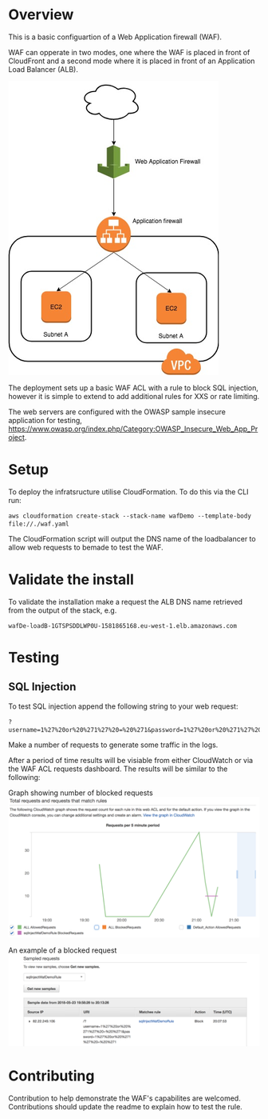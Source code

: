 # Overview

This is a basic configuartion of a Web Application firewall (WAF). 

WAF can opperate in two modes, one where the WAF is placed in front of CloudFront and a second mode where it is placed in front of an Application Load Balancer (ALB).

![WAF Architecture Diagram](WAF_Demo.jpg)

The deployment sets up a basic WAF ACL with a rule to block SQL injection, however it is simple to extend to add additional rules for XXS or rate limiting.

The web servers are configured with the OWASP sample insecure application for testing, https://www.owasp.org/index.php/Category:OWASP_Insecure_Web_App_Project.

# Setup

To deploy the infratsructure utilise CloudFormation. To do this via the CLI run:

```
aws cloudformation create-stack --stack-name wafDemo --template-body file://./waf.yaml
```

The CloudFormation script will output the DNS name of the loadbalancer to allow web requests to bemade to test the WAF.

# Validate the install

To validate the installation make a request the ALB DNS name retrieved from the output of the stack, e.g.

```
wafDe-loadB-1GTSPSDDLWP0U-1581865168.eu-west-1.elb.amazonaws.com
```

# Testing

## SQL Injection

To test SQL injection append the following string to your web request:

```
?username=1%27%20or%20%271%27%20=%20%271&password=1%27%20or%20%271%27%20=%20%271
```

Make a number of requests to generate some traffic in the logs.

After a period of time results will be visiable from either CloudWatch or via the WAF ACL requests dashboard. The results will be similar to the following:

Graph showing number of blocked requests
![Graph of blocked requests](WAF_graph.png)

An example of a blocked request
![Graph of blocked requests](WAF_request.png)

# Contributing

Contribution to help demonstrate the WAF's capabilites are welcomed. Contributions should update the readme to explain how to test the rule.

